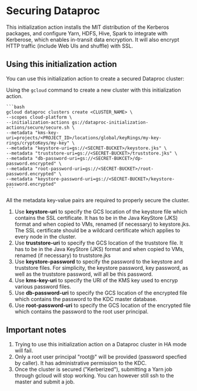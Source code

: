# Securing Dataproc

This initialization action installs the MIT distribution of the Kerberos packages, and configure Yarn, HDFS, Hive, Spark to integrate with Kerberose, which enables in-transit data encryption.
It will also encrypt HTTP traffic (include Web UIs and shuffle) with SSL.

## Using this initialization action

You can use this initialization action to create a secured Dataproc cluster:

  Using the `gcloud` command to create a new cluster with this initialization action.

    ```bash
    gcloud dataproc clusters create <CLUSTER_NAME> \
    --scopes cloud-platform \
    --initialization-actions gs://dataproc-initialization-actions/secure/secure.sh \
    --metadata "kms-key-uri=projects/<PROJECT_ID>/locations/global/keyRings/my-key-rings/cryptoKeys/my-key" \
    --metadata "keystore-uri=gs://<SECRET-BUCKET>/keystore.jks" \
    --metadata "truststore-uri=gs://<SECRET-BUCKET>/truststore.jks" \
    --metadata "db-password-uri=gs://<SECRET-BUKCET>/dp-password.encrypted" \
    --metadata "root-password-uri=gs://<SECRET-BUCKET>/root-password.encrypted" \
    --metadata "keystore-password-uri=gs://<SECRET-BUCKET>/keystore-password.encrypted"
    ```

All the metadata key-value pairs are required to properly secure the cluster.

1. Use **keystore-uri** to specify the GCS location of the keystore file which contains the SSL certificate. It has to be in the Java KeyStore (JKS) format and when copied to VMs, renamed (if necessary) to keystore.jks. The SSL certificate should be a wildcard certificate which applies to every node in the cluster.
1. Use **truststore-uri** to specify the GCS location of the truststore file. It has to be in the Java KeyStore (JKS) format and when copied to VMs, renamed (if necessary) to truststore.jks
1. Use **keystore-password** to specify the password to the keystore and truststore files. For simplicity, the keystore password, key password, as well as the truststore password, will all be this password.
1. Use **kms-key-uri** to specify the URI of the KMS key used to encryp various password files.
1. Use **db-password-uri** to specify the GCS location of the encrypted file which contains the password to the KDC master database.
1. Use **root-password-uri** to specify the GCS location of the encrypted file which contains the password to the root user principal.

## Important notes
1. Trying to use this initialization action on a Dataproc cluster in HA mode will fail.
1. Only a root user principal "root@<REALM>" will be provided (password specfied by caller). It has administrative permission to the KDC.
1. Once the cluster is secured ("Kerberized"), submitting a Yarn job through gcloud will stop working. You can however still ssh to the master and submit a job.
